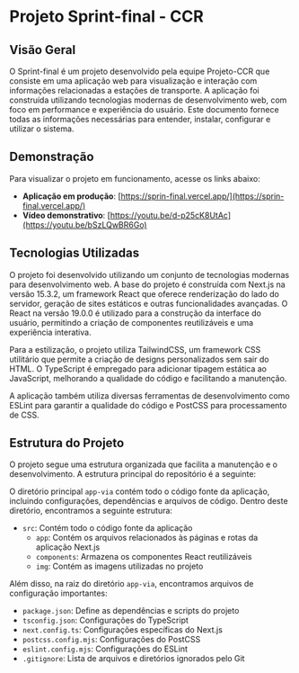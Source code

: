# Projeto Sprint-final - CCR

## Visão Geral

O Sprint-final é um projeto desenvolvido pela equipe Projeto-CCR que consiste em uma aplicação web para visualização e interação com informações relacionadas a estações de transporte. A aplicação foi construída utilizando tecnologias modernas de desenvolvimento web, com foco em performance e experiência do usuário. Este documento fornece todas as informações necessárias para entender, instalar, configurar e utilizar o sistema.

## Demonstração

Para visualizar o projeto em funcionamento, acesse os links abaixo:

- **Aplicação em produção**: [https://sprin-final.vercel.app/](https://sprin-final.vercel.app/)
- **Vídeo demonstrativo**: [https://youtu.be/d-p25cK8UtAc](https://youtu.be/bSzLQwBR6Go)

## Tecnologias Utilizadas

O projeto foi desenvolvido utilizando um conjunto de tecnologias modernas para desenvolvimento web. A base do projeto é construída com Next.js na versão 15.3.2, um framework React que oferece renderização do lado do servidor, geração de sites estáticos e outras funcionalidades avançadas. O React na versão 19.0.0 é utilizado para a construção da interface do usuário, permitindo a criação de componentes reutilizáveis e uma experiência interativa.

Para a estilização, o projeto utiliza TailwindCSS, um framework CSS utilitário que permite a criação de designs personalizados sem sair do HTML. O TypeScript é empregado para adicionar tipagem estática ao JavaScript, melhorando a qualidade do código e facilitando a manutenção.

A aplicação também utiliza diversas ferramentas de desenvolvimento como ESLint para garantir a qualidade do código e PostCSS para processamento de CSS.

## Estrutura do Projeto

O projeto segue uma estrutura organizada que facilita a manutenção e o desenvolvimento. A estrutura principal do repositório é a seguinte:

O diretório principal `app-via` contém todo o código fonte da aplicação, incluindo configurações, dependências e arquivos de código. Dentro deste diretório, encontramos a seguinte estrutura:

- `src`: Contém todo o código fonte da aplicação
  - `app`: Contém os arquivos relacionados às páginas e rotas da aplicação Next.js
  - `components`: Armazena os componentes React reutilizáveis
  - `img`: Contém as imagens utilizadas no projeto

Além disso, na raiz do diretório `app-via`, encontramos arquivos de configuração importantes:

- `package.json`: Define as dependências e scripts do projeto
- `tsconfig.json`: Configurações do TypeScript
- `next.config.ts`: Configurações específicas do Next.js
- `postcss.config.mjs`: Configurações do PostCSS
- `eslint.config.mjs`: Configurações do ESLint
- `.gitignore`: Lista de arquivos e diretórios ignorados pelo Git
